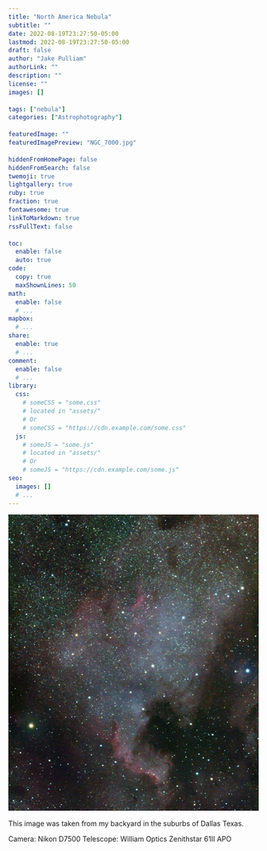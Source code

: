 ```yaml
---
title: "North America Nebula"
subtitle: ""
date: 2022-08-19T23:27:50-05:00
lastmod: 2022-08-19T23:27:50-05:00
draft: false
author: "Jake Pulliam"
authorLink: ""
description: ""
license: ""
images: []

tags: ["nebula"]
categories: ["Astrophotography"]

featuredImage: ""
featuredImagePreview: "NGC_7000.jpg"

hiddenFromHomePage: false
hiddenFromSearch: false
twemoji: true
lightgallery: true
ruby: true
fraction: true
fontawesome: true
linkToMarkdown: true
rssFullText: false

toc:
  enable: false
  auto: true
code:
  copy: true
  maxShownLines: 50
math:
  enable: false
  # ...
mapbox:
  # ...
share:
  enable: true
  # ...
comment:
  enable: false
  # ...
library:
  css:
    # someCSS = "some.css"
    # located in "assets/"
    # Or
    # someCSS = "https://cdn.example.com/some.css"
  js:
    # someJS = "some.js"
    # located in "assets/"
    # Or
    # someJS = "https://cdn.example.com/some.js"
seo:
  images: []
  # ...
---
```


<!--more-->
![NGC 7000](NGC_7000.jpg "North America Nebula - NGC 7000")

This image was taken from my backyard in the suburbs of Dallas Texas.

Camera: Nikon D7500
Telescope: William Optics Zenithstar 61II APO
